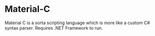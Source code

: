 # Material-C

Material C is a sorta scripting language which is more like a custom C# syntax parser. Requires .NET Framework to run.
